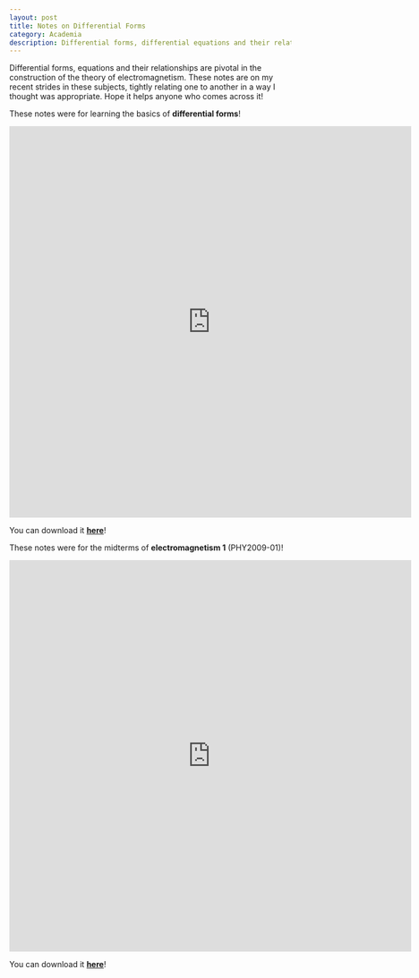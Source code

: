 ```yaml
---
layout: post
title: Notes on Differential Forms
category: Academia
description: Differential forms, differential equations and their relationship are pivotal in the construction of the theory of electromagnetism. These notes record my recent strides in these subjects, tightly relating one to another in a way I thought was appropriate. Hope it helps anyone who comes across it!  
---
```


Differential forms, equations and their relationships are pivotal in the construction of the theory of electromagnetism. These notes are on my recent strides in these subjects, tightly relating one to another in a way I thought was appropriate. Hope it helps anyone who comes across it! 

These notes were for learning the basics of **differential forms**!

<iframe src="https://drive.google.com/file/d/1jusqdIjoVnIS0_3TrR0w2SsJUkX6RTmN/view?usp=sharing" style="width:718px; height:700px;" frameborder="0"></iframe>

You can download it <a href="/Mathematics__Differential_Forms.pdf">**here**</a>!

These notes were for the midterms of **electromagnetism 1** (PHY2009-01)! 

<iframe src="https://drive.google.com/file/d/1kgo-0bY71gVfCH4aZAid5NJIP8PCQX8m/view?usp=drive_link" style="width:718px; height:700px;" frameborder="0"></iframe>

You can download it <a href="/Physics__Differential_Equations_in_Electromagnetism.pdf">**here**</a>!

<p>&nbsp;&nbsp;&nbsp;&nbsp;&nbsp;</p>
